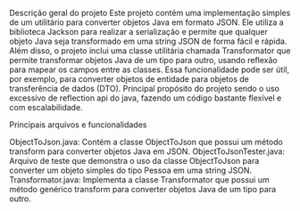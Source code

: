 Descrição geral do projeto
Este projeto contém uma implementação simples de um utilitário para converter objetos Java em formato JSON. Ele utiliza a biblioteca Jackson para realizar a serialização e permite que qualquer objeto Java seja transformado em uma string JSON de forma fácil e rápida.
Além disso, o projeto inclui uma classe utilitária chamada Transformator que permite transformar objetos Java de um tipo para outro, usando reflexão para mapear os campos entre as classes. Essa funcionalidade pode ser útil, por exemplo, para converter objetos de entidade para objetos de transferência de dados (DTO).
Principal propósito do projeto sendo o uso excessivo de reflection api do java, fazendo um código bastante flexível e com escalabilidade.

Principais arquivos e funcionalidades

ObjectToJson.java: Contém a classe ObjectToJson que possui um método transform para converter objetos Java em JSON.
ObjectToJsonTester.java: Arquivo de teste que demonstra o uso da classe ObjectToJson para converter um objeto simples do tipo Pessoa em uma string JSON.
Transformator.java: Implementa a classe Transformator que possui um método genérico transform para converter objetos Java de um tipo para outro.
